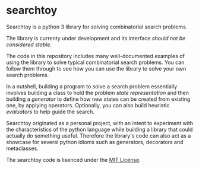 # searchtoy
Searchtoy is a python 3 library for solving combinatorial search problems.

The library is currenty under development and its interface _should not be
considered stable_.

The code in this repository includes many well-documented examples of using
the library to solve typical combinatorial search problems. You can follow
them through to see how you can use the library to solve your own search
problems.

In a nutshell, building a program to solve a search problem essentially 
involves building a class to hold the problem _state representation_ and then
building a _generator_ to define how new states can be created from existing
one, by applying operators. Optionally, you can also build heuristic
_evaluators_ to help guide the search.

Searchtoy originated as a personal project, with an intent to experiment with
the characteristics of the python language while building a library that could
actually do something useful. Therefore the library's code can also act as a
showcase for several python idioms such as generators, decorators and
metaclasses.

The searchtoy code is lisenced under the
[MIT License](https://github.com/boukeas/sherlock/blob/master/LICENSE).
